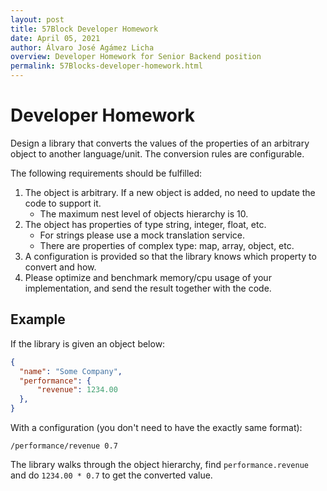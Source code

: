```yaml
---
layout: post
title: 57Block Developer Homework
date: April 05, 2021
author: Álvaro José Agámez Licha
overview: Developer Homework for Senior Backend position
permalink: 57Blocks-developer-homework.html
---
```


# Developer Homework

Design a library that converts the values of the properties of an arbitrary object to another language/unit. The conversion rules are configurable.

The following requirements should be fulfilled:

1. The object is arbitrary. If a new object is added, no need to update the code to support it.
   * The maximum nest level of objects hierarchy is 10.
2. The object has properties of type string, integer, float, etc.
   * For strings please use a mock translation service.
   * There are properties of complex type: map, array, object, etc.
3. A configuration is provided so that the library knows which property to convert and how.
4. Please optimize and benchmark memory/cpu usage of your implementation, and send the result together with the code.

## Example

If the library is given an object below:

```json
{
  "name": "Some Company",
  "performance": {
      "revenue": 1234.00
  },
}
```

With a configuration (you don't need to have the exactly same format):

```
/performance/revenue 0.7
```

The library walks through the object hierarchy, find `performance.revenue` and do `1234.00 * 0.7` to get the converted value.
